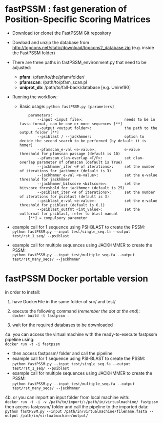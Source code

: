 # fastPSSM : fast generation of Position-Specific Scoring Matrices

- Download (or clone) the FastPSSM Git repository
- Dowload and unzip the database from http://topcons.net/static/download/topcons2_database.zip (e.g. inside the FastPSSM folder) 
- There are three paths in fastPSSM_environment.py that need to be adjusted:
  - **pfam**: /pfam/to/the/pfam/folder/
  - **pfamscan**: /path/to/pfam_scan.pl
  - **uniprot_db**: /path/to/fall-back/database [e.g. Uniref90]

- Running the workflow:
  - Basic usage: `python fastPSSM.py [parameters]`

            parameters:
                --input <input file>:                   needs to be in fasta format, can be one or more sequences [**]
                --output <output folder>:               the path to the output folder [**]
                --psiblast / --jackhmmer:               option to decide the second search to be performed (by default it is hmmer)
                --pfamscan_e-val <e-value>:             e-value threshold for pfamscan passage (default is 10)
                --pfamscan_clan-overlap <T/F>:          set clan-overlap parameter of pfamscan (default is True)
                --jackhmmer_iter <# of iterations>:     set the number of iterations for jackhmmer (default is 3)
                --jackhmmer_e-val <e-value>:            set the e-value threshold for jackhmmer
                --jackhmmer_bitscore <bitscore>:        set the bitscore threshold for jackhmmer (default is 25)
                --psiblast_iter <# of iterations>:      set the number of iterations for psiblast (default is 3)
                --psiblast_e-val <e-value>:             set the e-value threshold for psiblast (default is 0.1)
                --psiblast_outfmt <int_value>:          set the outformat for psiblast, refer to blast manual
            [**] = compulsory parameter

- example call for 1 sequence using PSI-BLAST to create the PSSM:       
`python fastPSSM.py --input test/single_seq.fa --output test/rst_1_seq/ --psiblast`

- example call for multiple sequences using JACKHMMER to create the PSSM:        
`python fastPSSM.py --input test/multiple_seq.fa --output test/rst_many_seqs/ --jackhmmer`

# fastPSSM Docker portable version 

in order to install: 

1. have DockerFile in the same folder of src/ and test/

2. execute the following command (*remember the dot at the end*):      
`docker build -t fastpssm .`

3. wait for the required databases to be downloaded

4a. you can access the virtual machine with the ready-to-execute fastpssm pipeline using:     
  `docker run -t -i fastpssm`
  - then access fastpssm/ folder and call the pipeline     
  - example call for 1 sequence using PSI-BLAST to create the PSSM:    
  `python fastPSSM.py --input test/single_seq.fa --output test/rst_1_seq/ --psiblast`    
  - example call for multiple sequences using JACKHMMER to create the PSSM:    
  `python fastPSSM.py --input test/multiple_seq.fa --output test/rst_many_seqs/ --jackhmmer`    

4b. or you can import an input folder from local machine with:     
  `docker run -t -i -v /path/to/import/:/path/in/virtualmachine/ fastpssm`     
  then access fastpssm/ folder and call the pipeline to the imported data:      
  `python fastPSSM.py --input /path/in/virtualmachine/filename.fasta --output /path/in/virtualmachine/output/`    
